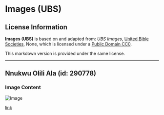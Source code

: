 # Images (UBS)

## License Information

**Images (UBS)** is based on and adapted from: _UBS Images_, [United Bible Societies](https://unitedbiblesocieties.org/), None, which is licensed under a [Public Domain CC0](https://creativecommons.org/public-domain/cc0/).

This markdown version is provided under the same license.



--------------------------------

## Nnukwu Olili Ala (id: 290778)

### Image Content

![Image](https://cdn.aquifer.bible/aquifer-content/resources/Media/WEB-0469_burial_mound.jpg)

[link](https://cdn.aquifer.bible/aquifer-content/resources/Media/WEB-0469_burial_mound.jpg)


